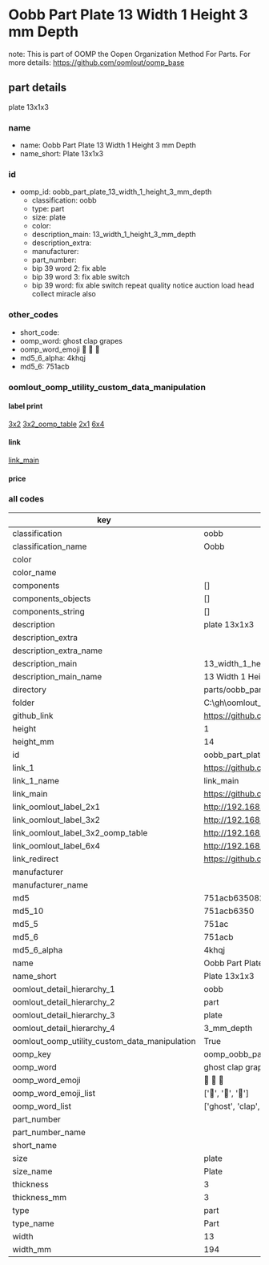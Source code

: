# Oobb Part Plate 13 Width 1 Height 3 mm Depth  

note: This is part of OOMP the Oopen Organization Method For Parts. For more details: https://github.com/oomlout/oomp_base

##  part details
  



plate 13x1x3



### name
* name: Oobb Part Plate 13 Width 1 Height 3 mm Depth
* name_short: Plate 13x1x3 
### id
* oomp_id: oobb_part_plate_13_width_1_height_3_mm_depth
  * classification: oobb
  * type: part
  * size: plate
  * color: 
  * description_main: 13_width_1_height_3_mm_depth
  * description_extra: 
  * manufacturer: 
  * part_number: 
  * bip 39 word 2: fix able
  * bip 39 word 3: fix able switch
  * bip 39 word: fix able switch repeat quality notice auction load head collect miracle also

### other_codes
* short_code: 
* oomp_word: ghost clap grapes
* oomp_word_emoji :ghost: :clap: :grapes:
* md5_6_alpha: 4khqj
* md5_6: 751acb






### oomlout_oomp_utility_custom_data_manipulation
#### label print
[3x2](http://192.168.1.245:1112/?label=oomp%204khqj)
[3x2_oomp_table](http://192.168.1.108:1112/?label=oomp%204khqj)
[2x1](http://192.168.1.242:1112/?label=oomp%204khqj)
[6x4](http://192.168.1.55:1112/?label=oomp%204khqj)    

#### link

[link_main](https://github.com/oomlout/oomlout_oobb_version_4_generated_parts/tree/main/navigation_oomp/oobb/part/plate/13_width_1_height_3_mm_depth/part)                              

#### price







### all codes 
| key | value |  
| --- | --- |  
| classification | oobb |  
| classification_name | Oobb |  
| color |  |  
| color_name |  |  
| components | [] |  
| components_objects | [] |  
| components_string | [] |  
| description | plate 13x1x3 |  
| description_extra |  |  
| description_extra_name |  |  
| description_main | 13_width_1_height_3_mm_depth |  
| description_main_name | 13 Width 1 Height 3 mm Depth |  
| directory | parts/oobb_part_plate_13_width_1_height_3_mm_depth |  
| folder | C:\gh\oomlout_oobb_version_4_generated_parts\parts\oobb_part_plate_13_width_1_height_3_mm_depth |  
| github_link | https://github.com/oomlout/oomlout_oomp_part_src/tree/main/parts/oobb_part_plate_13_width_1_height_3_mm_depth |  
| height | 1 |  
| height_mm | 14 |  
| id | oobb_part_plate_13_width_1_height_3_mm_depth |  
| link_1 | https://github.com/oomlout/oomlout_oobb_version_4_generated_parts/tree/main/navigation_oomp/oobb/part/plate/13_width_1_height_3_mm_depth/part |  
| link_1_name | link_main |  
| link_main | https://github.com/oomlout/oomlout_oobb_version_4_generated_parts/tree/main/navigation_oomp/oobb/part/plate/13_width_1_height_3_mm_depth/part |  
| link_oomlout_label_2x1 | http://192.168.1.242:1112/?label=oomp%204khqj |  
| link_oomlout_label_3x2 | http://192.168.1.245:1112/?label=oomp%204khqj |  
| link_oomlout_label_3x2_oomp_table | http://192.168.1.108:1112/?label=oomp%204khqj |  
| link_oomlout_label_6x4 | http://192.168.1.55:1112/?label=oomp%204khqj |  
| link_redirect | https://github.com/oomlout/oomlout_oobb_version_4_generated_parts/tree/main/parts/oobb_plate_13_01_03 |  
| manufacturer |  |  
| manufacturer_name |  |  
| md5 | 751acb635082e1de5bd79b6bb84012c0 |  
| md5_10 | 751acb6350 |  
| md5_5 | 751ac |  
| md5_6 | 751acb |  
| md5_6_alpha | 4khqj |  
| name | Oobb Part Plate 13 Width 1 Height 3 mm Depth |  
| name_short | Plate 13x1x3  |  
| oomlout_detail_hierarchy_1 | oobb |  
| oomlout_detail_hierarchy_2 | part |  
| oomlout_detail_hierarchy_3 | plate |  
| oomlout_detail_hierarchy_4 | 3_mm_depth |  
| oomlout_oomp_utility_custom_data_manipulation | True |  
| oomp_key | oomp_oobb_part_plate_13_width_1_height_3_mm_depth |  
| oomp_word | ghost clap grapes |  
| oomp_word_emoji | :ghost: :clap: :grapes: |  
| oomp_word_emoji_list | [':ghost:', ':clap:', ':grapes:'] |  
| oomp_word_list | ['ghost', 'clap', 'grapes'] |  
| part_number |  |  
| part_number_name |  |  
| short_name |  |  
| size | plate |  
| size_name | Plate |  
| thickness | 3 |  
| thickness_mm | 3 |  
| type | part |  
| type_name | Part |  
| width | 13 |  
| width_mm | 194 |  
